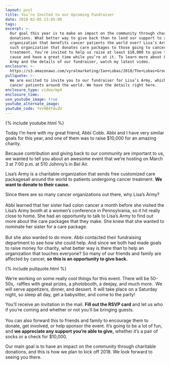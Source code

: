 ```yaml
---
layout: post
title: You’re Invited to our Upcoming Fundraiser
date: 2018-02-05 13:45:00
tags:
excerpt: >-
  Our goal this year is to make an impact on the community through charitable
  donations. What better way to give back than to lend our support to an
  organization that benefits cancer patients the world over? Lisa’s Army is one
  such organization that donates care packages to those going to cancer
  treatment. You’re invited to help us raise at least $10,000 to give to their
  cause and have a great time while you’re at it. To learn more about Lisa’s
  Army and the details of our fundraiser, watch my latest video.
enclosure: >-
  https://s3.amazonaws.com/vyralmarketing/Ian+Lobas/2018/The+Lobas+Group-+Tips+for+Getting+a+Great+Home+Inspector.mp4
pullquote: >-
  We are excited to invite you to our fundraiser for Lisa’s Army, which helps
  cancer patients around the world. We have the details right here.
enclosure_type: video/mp4
enclosure_time:
use_youtube_image: true
youtube_alternate_image:
youtube_code: fev9B4YduZU
---
```



{% include youtube.html %}

Today I’m here with my great friend, Abbi Cobb. Abbi and I have very similar goals for this year, and one of them was to raise $10,000 for an amazing charity.

Because contribution and giving back to our community are important to us, we wanted to tell you about an awesome event that we’re hosting on March 3 at 7:00 p.m. at 510 Johnny’s in Bel Air.

Lisa’s Army is a charitable organization that sends free customized care packagesall around the world to patients undergoing cancer treatment. **We want to donate to their cause.**

Since there are so many cancer organizations out there, why Lisa’s Army?<br><br>Abbi learned that her sister had colon cancer a month before she visited the Lisa’s Army booth at a women’s conference in Pennsylvania, so it hit really close to home. She had an opportunity to talk to Lisa’s Army to find out more about the care packages that they make. She knew that she wanted to nominate her sister for a care package.<br><br>But she also wanted to do more. Abbi contacted their fundraising department to see how she could help. And since we both had made goals to raise money for charity, what better way is there than to help an organization that touches everyone? So many of our friends and family are affected by cancer, **so this is an opportunity to give back.**

{% include pullquote.html %}

We’re working on some really cool things for this event. There will be 50-50s, &nbsp;raffles with great prizes, a photobooth, a deejay, and much more. &nbsp;We will serve appetizers, dinner, and dessert. It will take place on a Saturday night, so sleep all day, get a babysitter, and come to the party!

You’ll receive an invitation in the mail. **Fill out the RSVP card** and let us who if you’re coming and whether or not you’ll be bringing guests.<br><br>You can also forward this to friends and family to encourage them to donate, get involved, or help sponsor the event. It’s going to be a lot of fun, and **we appreciate any support you’re able to give,** whether it’s a pair of socks or a check for $10,000.

Our main goal is to have an impact on the community through charitable donations, and this is how we plan to kick off 2018. We look forward to seeing you there.